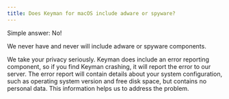 ```yaml
---
title: Does Keyman for macOS include adware or spyware?
---
```


Simple answer: No!

We never have and never will include adware or spyware components.

We take your privacy seriously. Keyman does include an error reporting
component, so if you find Keyman crashing, it will report the error to
our server. The error report will contain details about your system
configuration, such as operating system version and free disk space,
but contains no personal data. This information helps us to address
the problem.
